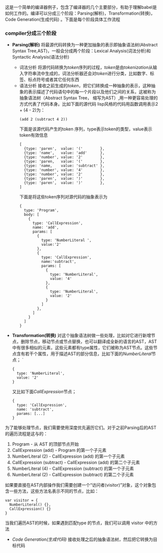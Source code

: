 这是一个简单的编译器例子，包含了编译器的几个主要部分，有助于理解babel是如何工作的。编译可以分成三个阶段：Parsing(解析)，Transformation(转换)， Code Generation(生成代码) 。下面是每个阶段具体工作流程
### compiler分成三个阶段
- **Parsing(解析)**
将最源代码转换为一种更加抽象的表示即抽象语法树(Abstract Syntax Tree,AST)，一般会分成两个阶段：Lexical Analysis(词法分析)和Syntactic Analysis(语法分析) 
  - 词法分析
  将源代码转换为*token*序列的过程，*token*是由*tokenization*从输入字符串流中生成的，词法分析器还会对*token*进行分类，比如数字、标签、标点符号或者其它任何东西
  - 语法分析
    接收之前生成的*token*，把它们转换成一种抽象的表示，这种抽象的表示描述了代码语句中的每一个片段以及他们之间的关系，这被称为抽象语法树（Abstract Syntax Tree， 缩写为AST）,用一种更容易处理的方式代表了代码本身。比如下面的源代码 lisp风格的代码用函数调用表示2 + (4 - 2)为： 
    ``` 
    (add 2 (subtract 4 2))
    ``` 
    下面是该源代码产生的token 序列，type表示token的类型，value表示token有效信息
    ```
    [
      {type: 'paren',  value: '('        },
      {type: 'name',   value: 'add'      },
      {type: 'number', value: '2'        },
      {type: 'paren,   value: '('        },
      {type: 'name,    value: 'subtract' },
      {type: 'number', value: '4'        },
      {type: 'number', value: '2'        },
      {type: 'paren',  value: ')'        },
      {type: 'paren',  value: ')'        },
    ]
    ```
    下面是将这些token序列对源代码的抽象表示为
    ```
    {
      type: 'Program',
      body: [
        {
          type: 'CallExpression',
          name: 'add',
          params: [
            {
              type: 'NumberLiteral ', 
              value:'2'      
            },
            {
              type: 'CallExpression',
              name:'subtract',
              params: [
                {
                  type: 'NumberLiteral',
                  value: '4'
                },
                {
                  type: 'NumberLiteral',
                  value: '2'
                }
              ]
            },
          ]
        }
      ]
    }
    ```

- **Transformation(转换)** 
对这个抽象语法树做一些处理，比如对它进行新增节点，删除节点，移动节点或节点替换，也可以翻译成全新的语言的AST，AST中有很多相似的元素，这些元素都有type属性，它们被称为AST节点。这些节点含有若干个属性，用于描述AST的部分信息，比如下面的*NumberLiteral*节点；
`
    ```
    {
      type: 'NumberLiteral',
      value: '2'
    }
    ```
    又比如下面*CallExpression*节点；
    ```
    {
      type: 'CallExpression',
      name: 'subtract',
      params: [...]
    }
    ```
为了能够处理节点，我们需要使用深度优先遍历它们。对于之前Parsing后的AST的遍历流程是这与的：
1. Program - 从 AST 的顶部节点开始
2. CallExpression (add) - Program 的第一个子元素
3. NumberLiteral (2) - CallExpression (add) 的第一个子元素
4. CallExpression (subtract) - CallExpression (add) 的第二个子元素
5. NumberLiteral (4) - CallExpression (subtract) 的第一个子元素
6. NumberLiteral (2) - CallExpression (subtract) 的第二个子元素

如果要直接在AST内部操作我们需要创建一个“访问者(visitor)”对象，这个对象包含一些方法，这些方法名表示不同的节点，比如：
```
var visitor = {
  NumberLiteral() {},
  CallExpression() {}
}
```
当我们遍历AST的时候，如果遇到匹配type 的节点，我们可以调用 visitor 中的方法

- *Code Generation(生成代码)*
接收处理之后的抽象语法树，然后把它转换为目标代码

